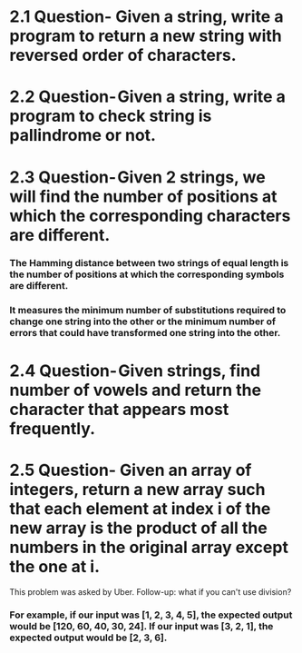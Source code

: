 ﻿# 2.1  Question- Given a string, write a program to return a new string with reversed order of characters.

# 2.2 Question- Given a string, write a program to check string is pallindrome or not.

# 2.3 Question- Given 2 strings, we will find the number of positions at which the corresponding characters are different.
### The Hamming distance between two strings of equal length is the number of positions at which the corresponding symbols are different.
### It measures the minimum number of substitutions required to change one string into the other or the minimum number of errors that could have transformed one string into the other.

# 2.4 Question- Given strings, find number of vowels and return the character that appears most frequently.

# 2.5 Question- Given an array of integers, return a new array such that each element at index i of the new array is the product of all the numbers in the original array except the one at i.
This problem was asked by Uber. Follow-up: what if you can't use division?
### For example, if our input was [1, 2, 3, 4, 5], the expected output would be [120, 60, 40, 30, 24]. If our input was [3, 2, 1], the expected output would be [2, 3, 6].